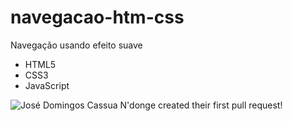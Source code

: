 # navegacao-htm-css

Navegação usando efeito suave

- HTML5
- CSS3
- JavaScript

<img src="https://github.githubassets.com/images/modules/profile/profile-first-pr.svg" class="text-center width-fit" alt="José Domingos Cassua N'donge created their first pull request!">
